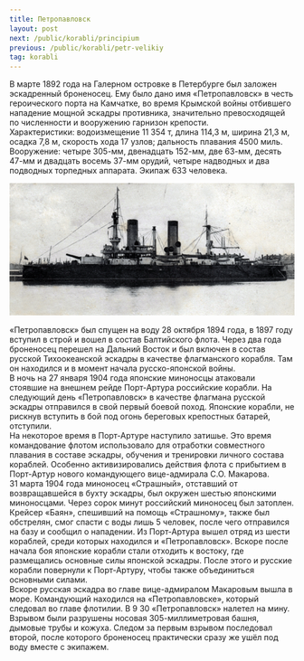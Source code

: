 ```yaml
---
title: Петропавловск
layout: post
next: /public/korabli/principium
previous: /public/korabli/petr-velikiy
tag: korabli
---
```


В марте 1892 года на Галерном островке в Петербурге был заложен эскадренный броненосец. Ему было дано имя «Петропавловск» в честь героического порта на Камчатке, во время Крымской войны отбившего нападение мощной эскадры противника, значительно превосходящей по численности и вооружению гарнизон крепости.   
Характеристики: водоизмещение 11 354 т, длина 114,3 м, ширина 21,3 м, осадка 7,8 м, скорость хода 17 узлов; дальность плавания 4500 миль. Вооружение: четыре 305-мм, двенадцать 152-мм, две 63-мм, десять 47-мм и двадцать восемь 37-мм орудий, четыре надводных и два подводных торпедных аппарата. Экипаж 633 человека.  
<!--more-->  

![](/assets/img/Petropavlovsk.gif)  

  
«Петропавловск» был спущен на воду 28 октября 1894 года, в 1897 году вступил в строй и вошел в состав Балтийского флота. Через два года броненосец перешел на Дальний Восток и был включен в состав русской Тихоокеанской эскадры в качестве флагманского корабля. Там он находился и в момент начала русско-японской войны.  
В ночь на 27 января 1904 года японские миноносцы атаковали стоявшие на внешнем рейде Порт-Артура российские корабли. На следующий день «Петропавловск» в качестве флагмана русской эскадры отправился в свой первый боевой поход. Японские корабли, не рискнув вступить в бой под огонь береговых крепостных батарей, отступили.    
На некоторое время в Порт-Артуре наступило затишье. Это время командование флотом использовало для отработки совместного плавания в составе эскадры, обучения и тренировки личного состава кораблей. Особенно активизировались действия флота с прибытием в Порт-Артур нового командующего вице-адмирала С.О. Макарова.  
31 марта 1904 года миноносец «Страшный», отставший от возвращавшейся в бухту эскадры, был окружен шестью японскими миноносцами. Через сорок минут российский миноносец был затоплен. Крейсер «Баян», спешивший на помощь «Страшному», также был обстрелян, смог спасти с воды лишь 5 человек, после чего отправился на базу и сообщил о нападении. Из Порт-Артура вышел отряд из шести кораблей, среди которых находился и «Петропавловск». Вскоре после начала боя японские корабли стали отходить к востоку, где размещались основные силы японской эскадры. После этого и русские корабли повернули к Порт-Артуру, чтобы также объединиться основными силами.  
Вскоре русская эскадра во главе вице-адмиралом Макаровым вышла в море. Командующий находился на «Петропавловске», который следовал во главе флотилии. В 9 30 «Петропавловск» налетел на мину. Взрывом были разрушены носовая 305-миллиметровая башня, дымовые трубы и кожуха. Следом за первым взрывом последовал второй, после которого броненосец практически сразу же ушёл под воду вместе с экипажем.  
   
 
